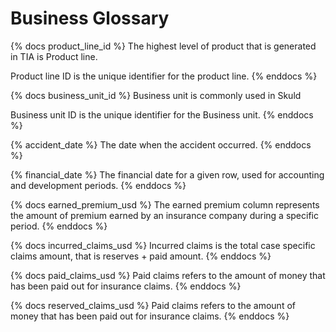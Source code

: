 # Business Glossary

{% docs product_line_id %}
The highest level of product that is generated in TIA is Product line.

Product line ID is the unique identifier for the product line.
{% enddocs %}

{% docs business_unit_id %}
Business unit is commonly used in Skuld

Business unit ID is the unique identifier for the Business unit.
{% enddocs %}

{% accident_date %}
The date when the accident occurred.
{% enddocs %}

{% financial_date %}
The financial date for a given row, used for accounting and development periods.
{% enddocs %}

{% docs earned_premium_usd %}
The earned premium column represents the amount of premium earned by an insurance company during a specific period.
{% enddocs %}

{% docs incurred_claims_usd %}
Incurred claims is the total case specific claims amount, that is reserves + paid amount.
{% enddocs %}

{% docs paid_claims_usd %}
Paid claims refers to the amount of money that has been paid out for insurance claims.
{% enddocs %}

{% docs reserved_claims_usd %}
Paid claims refers to the amount of money that has been paid out for insurance claims.
{% enddocs %}
